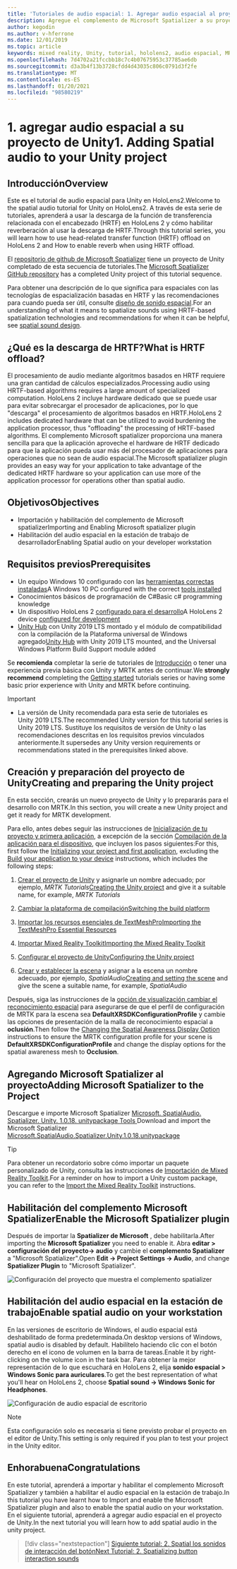 ```yaml
---
title: 'Tutoriales de audio espacial: 1. Agregar audio espacial al proyecto'
description: Agregue el complemento de Microsoft Spatializer a su proyecto de Unity para acceder a la descarga de hardware de HoloLens 2 HRTF.
author: kegodin
ms.author: v-hferrone
ms.date: 12/01/2019
ms.topic: article
keywords: mixed reality, Unity, tutorial, hololens2, audio espacial, MRTK, kit de herramientas de realidad mixta, UWP, Windows 10, HRTF, función de transferencia relacionada con el encabezado, reverberación, Microsoft Spatializer
ms.openlocfilehash: 7d4702a21fccbb18c7c4b07675953c37785ae6db
ms.sourcegitcommit: d3a3b4f13b3728cfdd4d43035c806c0791d3f2fe
ms.translationtype: MT
ms.contentlocale: es-ES
ms.lasthandoff: 01/20/2021
ms.locfileid: "98580219"
---
```

# <a name="1-adding-spatial-audio-to-your-unity-project"></a><span data-ttu-id="e12cf-105">1. agregar audio espacial a su proyecto de Unity</span><span class="sxs-lookup"><span data-stu-id="e12cf-105">1. Adding Spatial audio to your Unity project</span></span>

## <a name="overview"></a><span data-ttu-id="e12cf-106">Introducción</span><span class="sxs-lookup"><span data-stu-id="e12cf-106">Overview</span></span>

<span data-ttu-id="e12cf-107">Este es el tutorial de audio espacial para Unity en HoloLens2.</span><span class="sxs-lookup"><span data-stu-id="e12cf-107">Welcome to the spatial audio tutorial for Unity on HoloLens2.</span></span> <span data-ttu-id="e12cf-108">A través de esta serie de tutoriales, aprenderá a usar la descarga de la función de transferencia relacionada con el encabezado (HRTF) en HoloLens 2 y cómo habilitar reverberación al usar la descarga de HRTF.</span><span class="sxs-lookup"><span data-stu-id="e12cf-108">Through this tutorial series, you will learn how to use head-related transfer function (HRTF) offload on HoloLens 2 and How to enable reverb when using HRTF offload.</span></span>

<span data-ttu-id="e12cf-109">El [repositorio de github de Microsoft Spatializer](https://github.com/microsoft/spatialaudio-unity) tiene un proyecto de Unity completado de esta secuencia de tutoriales.</span><span class="sxs-lookup"><span data-stu-id="e12cf-109">The [Microsoft Spatializer GitHub repository](https://github.com/microsoft/spatialaudio-unity) has a completed Unity project of this tutorial sequence.</span></span>

<span data-ttu-id="e12cf-110">Para obtener una descripción de lo que significa para espaciales con las tecnologías de espacialización basadas en HRTF y las recomendaciones para cuando pueda ser útil, consulte [diseño de sonido espacial](/windows/mixed-reality/spatial-sound-design).</span><span class="sxs-lookup"><span data-stu-id="e12cf-110">For an understanding of what it means to spatialize sounds using HRTF-based spatialization technologies and recommendations for when it can be helpful, see [spatial sound design](/windows/mixed-reality/spatial-sound-design).</span></span>

## <a name="what-is-hrtf-offload"></a><span data-ttu-id="e12cf-111">¿Qué es la descarga de HRTF?</span><span class="sxs-lookup"><span data-stu-id="e12cf-111">What is HRTF offload?</span></span>

<span data-ttu-id="e12cf-112">El procesamiento de audio mediante algoritmos basados en HRTF requiere una gran cantidad de cálculos especializados.</span><span class="sxs-lookup"><span data-stu-id="e12cf-112">Processing audio using HRTF-based algorithms requires a large amount of specialized computation.</span></span> <span data-ttu-id="e12cf-113">HoloLens 2 incluye hardware dedicado que se puede usar para evitar sobrecargar el procesador de aplicaciones, por lo que "descarga" el procesamiento de algoritmos basados en HRTF.</span><span class="sxs-lookup"><span data-stu-id="e12cf-113">HoloLens 2 includes dedicated hardware that can be utilized to avoid burdening the application processor, thus "offloading" the processing of HRTF-based algorithms.</span></span>  <span data-ttu-id="e12cf-114">El complemento Microsoft spatializer proporciona una manera sencilla para que la aplicación aproveche el hardware de HRTF dedicado para que la aplicación pueda usar más del procesador de aplicaciones para operaciones que no sean de audio espacial.</span><span class="sxs-lookup"><span data-stu-id="e12cf-114">The Microsoft spatializer plugin provides an easy way for your application to take advantage of the dedicated HRTF hardware so your application can use more of the application processor for operations other than spatial audio.</span></span>

## <a name="objectives"></a><span data-ttu-id="e12cf-115">Objetivos</span><span class="sxs-lookup"><span data-stu-id="e12cf-115">Objectives</span></span>

* <span data-ttu-id="e12cf-116">Importación y habilitación del complemento de Microsoft spatializer</span><span class="sxs-lookup"><span data-stu-id="e12cf-116">Importing and Enabling Microsoft spatializer plugin</span></span>
* <span data-ttu-id="e12cf-117">Habilitación del audio espacial en la estación de trabajo de desarrollador</span><span class="sxs-lookup"><span data-stu-id="e12cf-117">Enabling Spatial audio on your developer workstation</span></span>

## <a name="prerequisites"></a><span data-ttu-id="e12cf-118">Requisitos previos</span><span class="sxs-lookup"><span data-stu-id="e12cf-118">Prerequisites</span></span>

* <span data-ttu-id="e12cf-119">Un equipo Windows 10 configurado con las [herramientas correctas instaladas](../../install-the-tools.md)</span><span class="sxs-lookup"><span data-stu-id="e12cf-119">A Windows 10 PC configured with the correct [tools installed](../../install-the-tools.md)</span></span>
* <span data-ttu-id="e12cf-120">Conocimientos básicos de programación de C#</span><span class="sxs-lookup"><span data-stu-id="e12cf-120">Basic c# programming knowledge</span></span>
* <span data-ttu-id="e12cf-121">Un dispositivo HoloLens 2 [configurado para el desarrollo](../../platform-capabilities-and-apis/using-visual-studio.md#enabling-developer-mode)</span><span class="sxs-lookup"><span data-stu-id="e12cf-121">A HoloLens 2 device [configured for development](../../platform-capabilities-and-apis/using-visual-studio.md#enabling-developer-mode)</span></span>
* <span data-ttu-id="e12cf-122"><a href="https://docs.unity3d.com/Manual/GettingStartedInstallingHub.html" target="_blank">Unity Hub</a> con Unity 2019 LTS montado y el módulo de compatibilidad con la compilación de la Plataforma universal de Windows agregado</span><span class="sxs-lookup"><span data-stu-id="e12cf-122"><a href="https://docs.unity3d.com/Manual/GettingStartedInstallingHub.html" target="_blank">Unity Hub</a> with Unity 2019 LTS mounted, and the Universal Windows Platform Build Support module added</span></span>

<span data-ttu-id="e12cf-123">Se **recomienda** completar la serie de tutoriales de [Introducción](mr-learning-base-01.md) o tener una experiencia previa básica con Unity y MRTK antes de continuar.</span><span class="sxs-lookup"><span data-stu-id="e12cf-123">We **strongly recommend** completing the [Getting started](mr-learning-base-01.md) tutorials series or having some basic prior experience with Unity and MRTK before continuing.</span></span>

> [!IMPORTANT]
>
> * <span data-ttu-id="e12cf-124">La versión de Unity recomendada para esta serie de tutoriales es Unity 2019 LTS.</span><span class="sxs-lookup"><span data-stu-id="e12cf-124">The recommended Unity version for this tutorial series is Unity 2019 LTS.</span></span> <span data-ttu-id="e12cf-125">Sustituye los requisitos de versión de Unity o las recomendaciones descritas en los requisitos previos vinculados anteriormente.</span><span class="sxs-lookup"><span data-stu-id="e12cf-125">It supersedes any Unity version requirements or recommendations stated in the prerequisites linked above.</span></span>

## <a name="creating-and-preparing-the-unity-project"></a><span data-ttu-id="e12cf-126">Creación y preparación del proyecto de Unity</span><span class="sxs-lookup"><span data-stu-id="e12cf-126">Creating and preparing the Unity project</span></span>

<span data-ttu-id="e12cf-127">En esta sección, crearás un nuevo proyecto de Unity y lo prepararás para el desarrollo con MRTK.</span><span class="sxs-lookup"><span data-stu-id="e12cf-127">In this section, you will create a new Unity project and get it ready for MRTK development.</span></span>

<span data-ttu-id="e12cf-128">Para ello, antes debes seguir las instrucciones de [Inicialización de tu proyecto y primera aplicación](mr-learning-base-02.md), a excepción de la sección [Compilación de la aplicación para el dispositivo](mr-learning-base-02.md#building-your-application-to-your-hololens-2), que incluyen los pasos siguientes:</span><span class="sxs-lookup"><span data-stu-id="e12cf-128">For this, first follow the [Initializing your project and first application](mr-learning-base-02.md), excluding the [Build your application to your device](mr-learning-base-02.md#building-your-application-to-your-hololens-2) instructions, which includes the following steps:</span></span>

1. <span data-ttu-id="e12cf-129">[Crear el proyecto de Unity](mr-learning-base-02.md#creating-the-unity-project) y asignarle un nombre adecuado; por ejemplo, *MRTK Tutorials*</span><span class="sxs-lookup"><span data-stu-id="e12cf-129">[Creating the Unity project](mr-learning-base-02.md#creating-the-unity-project) and give it a suitable name, for example, *MRTK Tutorials*</span></span>

1. [<span data-ttu-id="e12cf-130">Cambiar la plataforma de compilación</span><span class="sxs-lookup"><span data-stu-id="e12cf-130">Switching the build platform</span></span>](mr-learning-base-02.md#configuring-the-unity-project)

1. [<span data-ttu-id="e12cf-131">Importar los recursos esenciales de TextMeshPro</span><span class="sxs-lookup"><span data-stu-id="e12cf-131">Importing the TextMeshPro Essential Resources</span></span>](mr-learning-base-02.md#importing-the-textmeshpro-essential-resources)

1. [<span data-ttu-id="e12cf-132">Importar Mixed Reality Toolkit</span><span class="sxs-lookup"><span data-stu-id="e12cf-132">Importing the Mixed Reality Toolkit</span></span>](mr-learning-base-02.md#importing-the-mixed-reality-toolkit)

1. [<span data-ttu-id="e12cf-133">Configurar el proyecto de Unity</span><span class="sxs-lookup"><span data-stu-id="e12cf-133">Configuring the Unity project</span></span>](mr-learning-base-02.md#configuring-the-unity-project)

1. <span data-ttu-id="e12cf-134">[Crear y establecer la escena](mr-learning-base-02.md#creating-and-configuring-the-scene) y asignar a la escena un nombre adecuado, por ejemplo, *SpatialAudio*</span><span class="sxs-lookup"><span data-stu-id="e12cf-134">[Creating and setting the scene](mr-learning-base-02.md#creating-and-configuring-the-scene) and give the scene a suitable name, for example, *SpatialAudio*</span></span>

<span data-ttu-id="e12cf-135">Después, siga las instrucciones de la [opción de visualización cambiar el reconocimiento espacial](mr-learning-base-03.md#changing-the-spatial-awareness-display-option) para asegurarse de que el perfil de configuración de MRTK para la escena sea **DefaultXRSDKConfigurationProfile** y cambie las opciones de presentación de la malla de reconocimiento espacial a **oclusión**.</span><span class="sxs-lookup"><span data-stu-id="e12cf-135">Then follow the [Changing the Spatial Awareness Display Option](mr-learning-base-03.md#changing-the-spatial-awareness-display-option) instructions to ensure the MRTK configuration profile for your scene is **DefaultXRSDKConfigurationProfile** and change the display options for the spatial awareness mesh to **Occlusion**.</span></span>

## <a name="adding-microsoft-spatializer-to-the-project"></a><span data-ttu-id="e12cf-136">Agregando Microsoft Spatializer al proyecto</span><span class="sxs-lookup"><span data-stu-id="e12cf-136">Adding Microsoft Spatializer to the Project</span></span>

<span data-ttu-id="e12cf-137">Descargue e importe Microsoft Spatializer  <a href="https://github.com/microsoft/spatialaudio-unity/releases/download/v1.0.18/Microsoft.SpatialAudio.Spatializer.Unity.1.0.18.unitypackage" target="_blank">Microsoft. SpatialAudio. Spatializer. Unity. 1.0.18. unitypackage Tools </a></span><span class="sxs-lookup"><span data-stu-id="e12cf-137">Download and import the Microsoft Spatializer  <a href="https://github.com/microsoft/spatialaudio-unity/releases/download/v1.0.18/Microsoft.SpatialAudio.Spatializer.Unity.1.0.18.unitypackage" target="_blank">Microsoft.SpatialAudio.Spatializer.Unity.1.0.18.unitypackage </a></span></span>

>[!TIP]
> <span data-ttu-id="e12cf-138">Para obtener un recordatorio sobre cómo importar un paquete personalizado de Unity, consulta las instrucciones de [Importación de Mixed Reality Toolkit](../../../mrlearning-base-ch1.md#import-the-mixed-reality-toolkit).</span><span class="sxs-lookup"><span data-stu-id="e12cf-138">For a reminder on how to import a Unity custom package, you can refer to the [Import the Mixed Reality Toolkit](../../../mrlearning-base-ch1.md#import-the-mixed-reality-toolkit) instructions.</span></span>

## <a name="enable-the-microsoft-spatializer-plugin"></a><span data-ttu-id="e12cf-139">Habilitación del complemento Microsoft Spatializer</span><span class="sxs-lookup"><span data-stu-id="e12cf-139">Enable the Microsoft Spatializer plugin</span></span>

<span data-ttu-id="e12cf-140">Después de importar la **Spatializer de Microsoft** , debe habilitarla.</span><span class="sxs-lookup"><span data-stu-id="e12cf-140">After importing the **Microsoft Spatializer** you need to enable it.</span></span> <span data-ttu-id="e12cf-141">Abra **editar > configuración del proyecto-> audio** y cambie el **complemento Spatializer** a "Microsoft Spatializer".</span><span class="sxs-lookup"><span data-stu-id="e12cf-141">Open **Edit -> Project Settings -> Audio**, and change **Spatializer Plugin** to "Microsoft Spatializer".</span></span>

![Configuración del proyecto que muestra el complemento spatializer](images/spatial-audio/spatial-audio-01-section3-step1-1.png)

## <a name="enable-spatial-audio-on-your-workstation"></a><span data-ttu-id="e12cf-143">Habilitación del audio espacial en la estación de trabajo</span><span class="sxs-lookup"><span data-stu-id="e12cf-143">Enable spatial audio on your workstation</span></span>

<span data-ttu-id="e12cf-144">En las versiones de escritorio de Windows, el audio espacial está deshabilitado de forma predeterminada.</span><span class="sxs-lookup"><span data-stu-id="e12cf-144">On desktop versions of Windows, spatial audio is disabled by default.</span></span> <span data-ttu-id="e12cf-145">Habilítelo haciendo clic con el botón derecho en el icono de volumen en la barra de tareas.</span><span class="sxs-lookup"><span data-stu-id="e12cf-145">Enable it by right-clicking on the volume icon in the task bar.</span></span> <span data-ttu-id="e12cf-146">Para obtener la mejor representación de lo que escuchará en HoloLens 2, elija **sonido espacial > Windows Sonic para auriculares**.</span><span class="sxs-lookup"><span data-stu-id="e12cf-146">To get the best representation of what you'll hear on HoloLens 2, choose **Spatial sound -> Windows Sonic for Headphones**.</span></span>

![Configuración de audio espacial de escritorio](images/spatial-audio/spatial-audio-01-section4-step1-1.png)

> [!NOTE]
> <span data-ttu-id="e12cf-148">Esta configuración solo es necesaria si tiene previsto probar el proyecto en el editor de Unity.</span><span class="sxs-lookup"><span data-stu-id="e12cf-148">This setting is only required if you plan to test your project in the Unity editor.</span></span>

## <a name="congratulations"></a><span data-ttu-id="e12cf-149">Enhorabuena</span><span class="sxs-lookup"><span data-stu-id="e12cf-149">Congratulations</span></span>

<span data-ttu-id="e12cf-150">En este tutorial, aprenderá a importar y habilitar el complemento Microsoft Spatializer y también a habilitar el audio espacial en la estación de trabajo.</span><span class="sxs-lookup"><span data-stu-id="e12cf-150">In this tutorial you have learnt how to Import and enable the Microsoft Spatializer plugin and also to enable the spatial audio on your workstation.</span></span>
<span data-ttu-id="e12cf-151">En el siguiente tutorial, aprenderá a agregar audio espacial en el proyecto de Unity.</span><span class="sxs-lookup"><span data-stu-id="e12cf-151">In the next tutorial you will learn how to add spatial audio in the unity project.</span></span>

> [!div class="nextstepaction"]
> [<span data-ttu-id="e12cf-152">Siguiente tutorial: 2. Spatial los sonidos de interacción del botón</span><span class="sxs-lookup"><span data-stu-id="e12cf-152">Next Tutorial: 2. Spatializing button interaction sounds</span></span>](unity-spatial-audio-ch2.md)
